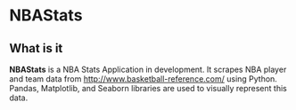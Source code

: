 # NBAStats

## What is it

**NBAStats** is a   NBA Stats Application in development. It scrapes NBA player
and team data from http://www.basketball-reference.com/ using Python.
Pandas, Matplotlib, and Seaborn libraries are used to visually represent this data.
